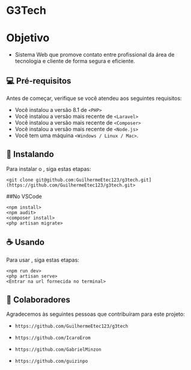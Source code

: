 # G3Tech

# Objetivo
* Sistema Web que promove contato entre profissional da área de tecnologia e cliente de forma segura e eficiente.

## 💻 Pré-requisitos

Antes de começar, verifique se você atendeu aos seguintes requisitos:

* Você instalou a versão 8.1 de `<PHP>`
* Você instalou a versão mais recente de `<Laravel>`
* Você instalou a versão mais recente de `<Composer>`
* Você instalou a versão mais recente de `<Node.js>`
* Você tem uma máquina `<Windows / Linux / Mac>`.

## 🚀 Instalando <G3Tech>

Para instalar o <G3Tech>, siga estas etapas:
```
<git clone git@github.com:GuilhermeEtec123/g3tech.git](https://github.com/GuilhermeEtec123/g3tech.git>
```
##No VSCode
```
<npm install>
<npm audit>  
<composer install>
<php artisan migrate>
```

## ☕ Usando <G3Tech>

Para usar <G3Tech>, siga estas etapas:

```
<npm run dev>
<php artisan serve>
<Entrar na url fornecida no terminal>
```

## 🤝 Colaboradores

Agradecemos às seguintes pessoas que contribuíram para este projeto:

* `https://github.com/GuilhermeEtec123/g3tech`
  
* `https://github.com/IcaroErom`
  
* `https://github.com/GabrielMinzon`

* `https://github.com/guizinpo`
